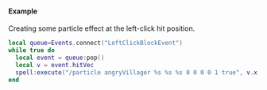 #### Example
Creating some particle effect at the left-click hit position.
```lua
local queue=Events.connect("LeftClickBlockEvent")
while true do
  local event = queue:pop()
  local v = event.hitVec
  spell:execute("/particle angryVillager %s %s %s 0 0 0 0 1 true", v.x, v.y, v.z)
end
```
